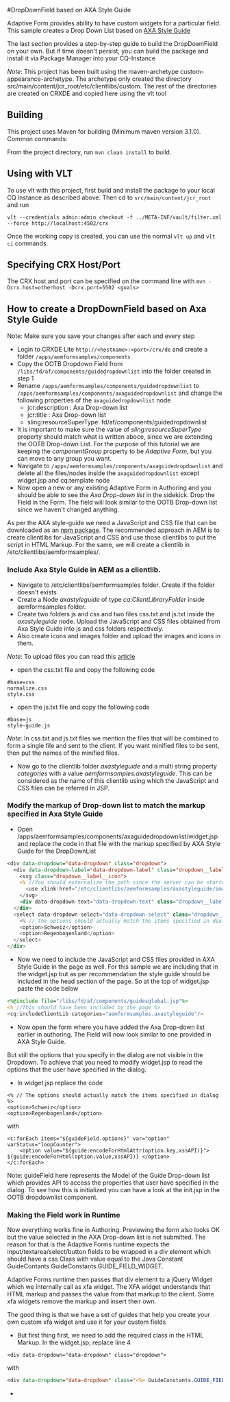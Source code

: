 #DropDownField based on AXA Style Guide

Adaptive Form provides ability to have custom widgets for a particular field. This sample creates a Drop Down List based
on [AXA Style Guide](http://design.axa.ch/components/form-and-input-elements/dropdown.html)

The last section provides a step-by-step guide to build the DropDownField on your own. But if time doesn't persist, you
can build the package and install it via Package Manager into your CQ-Instance

*Note*: This project has been built using the maven-archetype custom-appearance-archetype. The archetype only created
the directory src/main/content/jcr_root/etc/clientlibs/custom. The rest of the directories are created on CRXDE and
copied here using the vlt tool

## Building

This project uses Maven for building (Minimum maven version 3.1.0). Common commands:

From the project directory, run ``mvn clean install`` to build.

## Using with VLT

To use vlt with this project, first build and install the package to your local CQ instance as described above.
Then cd to `src/main/content/jcr_root` and run

    vlt --credentials admin:admin checkout -f ../META-INF/vault/filter.xml --force http://localhost:4502/crx

Once the working copy is created, you can use the normal ``vlt up`` and ``vlt ci`` commands.

## Specifying CRX Host/Port

The CRX host and port can be specified on the command line with `mvn -Dcrx.host=otherhost -Dcrx.port=5502 <goals>`

## How to create a DropDownField based on Axa Style Guide

Note: Make sure you save your changes after each and every step

* Login to CRXDE Lite `http://<hostname>:<port>/crx/de` and create a folder `/apps/aemformsamples/components`
* Copy the OOTB Dropdown Field from `/libs/fd/af/components/guidedropdownlist` into the folder created in step 1
* Rename `/apps/aemformsamples/components/guidedropdownlist` to `/apps/aemformsamples/components/axaguidedropdownlist`
   and change the following properties of the `axaguidedropdownlist` node
    * jcr:description : Axa Drop-down list
    * jcr:title : Axa Drop-down list
    * sling:resourceSuperType: fd/af/components/guidedropdownlist
* It is important to make sure the value of *sling:resourceSuperType* property should match what is written aboce,
since we are extending the OOTB Drop-down List. For the purpose of this tutorial we are keeping the *componentGroup*
property to be *Adaptive Form*, but you can move to any group you want.
* Navigate to `/apps/aemformsamples/components/axaguidedropdownlist` and delete all the files/nodes inside the
`axaguidedropdownlist` except widget.jsp and cq:template node
* Now open a new or any existing Adaptive Form in Authoring and you should be able to see the *Axa Drop-down list* in
the sidekick. Drop the Field in the Form. The field will look similar to the OOTB Drop-down list since we haven't
changed anything.

As per the AXA style-guide we need a JavaScript and CSS file that can be downloaded as an
[npm package](http://design.axa.ch/fundamentals/code/getting-started.html#use-npm). The recommended approach in AEM is
to create clientlibs for JavaScript and CSS and use those clientlibs to put the script in HTML Markup. For the same, we
will create a clientlib in /etc/clientlibs/aemformsamples/.

### Include Axa Style Guide in AEM as a clientlib.

* Navigate to /etc/clientlibs/aemformsamples folder. Create if the folder doesn't exists
* Create a Node *axastyleguide* of type *cq:ClientLibraryFolder* inside aemformsamples folder.
* Create two folders js and css and two files css.txt and js.txt inside the *axastyleguide* node. Upload the JavaScript
and CSS files obtained from Axa Style Guide into js and css folders respectively.
* Also create icons and images folder and upload the images and icons in them.

*Note*: To upload files you can read this
[article](http://blogs.adobe.com/dekesmith/2012/05/22/place-simple-html-and-image-files-online-with-crx-and-cq/)

* open the css.txt file and copy the following code
```
#base=css
normalize.css
style.css
```
* open the js.txt file and copy the following code
```
#base=js
style-guide.js
```

*Note:* In css.txt and js.txt files we mention the files that will be combined to form a single file and sent to the
client. If you want minified files to be sent, then put the names of the minified files.

* Now go to the clientlib folder *axastyleguide* and a multi string property *categories* with a value
*aemformsamples.axastyleguide*. This can be considered as the name of this clientlib using which the JavaScript and
CSS files can be referred in JSP.

### Modify the markup of Drop-down list to match the markup specified in Axa Style Guide

* Open /apps/aemformsamples/components/axaguidedropdownlist/widget.jsp and replace the code in that file with the markup
specified by AXA Style Guide for the DropDownList
```jsp
<div data-dropdown="data-dropdown" class="dropdown">
  <div data-dropdown-label="data-dropdown-label" class="dropdown__label">
    <svg class="dropdown__label__icon">
    <% //You should externalize the path since the server can be started using a context Root %>
      <use xlink:href="/etc/clientlibs/aemformsamples/axastyleguide/images/icons.svg#arrow-bottom"></use>
    </svg>
    <div data-dropdown-text="data-dropdown-text" class="dropdown__label__text"></div>
  </div>
  <select data-dropdown-select="data-dropdown-select" class="dropdown__select">
    <% // The options should actually match the items specified in dialog %>
    <option>Schweiz</option>
    <option>Regenbogenland</option>
  </select>
</div>
```
* Now we need to include the JavaScript and CSS files provided in AXA Style Guide in the page as well. For this sample
we are including that in the widget.jsp but as per recommendation the style guide should be included in the head section
of the page. So at the top of widget.jsp paste the code below
```jsp
<%@include file="/libs/fd/af/components/guidesglobal.jsp"%>
<% //This should have been included by the page %>
<cq:includeClientLib categories="aemformsamples.axastyleguide"/>
```

* Now open the form where you have added the Axa Drop-down list earlier in authoring. The Field will now look similar to
 one provided in AXA Style Guide.

But still the options that you specify in the dialog are not visible in the Dropdown. To achieve that you need to modify
widget.jsp to read the options that the user have specified in the dialog.

* In widget.jsp replace the code
```
<% // The options should actually match the items specified in dialog %>
<option>Schweiz</option>
<option>Regenbogenland</option>
```
with
```
<c:forEach items="${guideField.options}" var="option" varStatus="loopCounter">
    <option value="${guide:encodeForHtmlAttr(option.key,xssAPI)}"> ${guide:encodeForHtml(option.value,xssAPI)} </option>
</c:forEach>
```

Note: guideField here represents the Model of the Guide Drop-down list which provides API to access the properties that
user have specified in the dialog. To see how this is initialized you can have a look at the init.jsp in the OOTB
dropdownlist component.

### Making the Field work in Runtime

Now everything works fine in Authoring. Previewing the form also looks OK but the value selected in the AXA Drop-down
list is not submitted. The reason for that is the Adaptive Forms runtime expects the input/textarea/select/button fields
to be wrapped in a div element which should have a css Class with value equal to the Java Constant GuideContants
GuideConstants.GUIDE_FIELD_WIDGET.

Adaptive Forms runtime then passes that div element to a jQuery Widget which we internally call as xfa widget. The XFA
widget understands that HTML markup and passes the value from that markup to the client. Some xfa widgets remove the
markup and insert their own.

The good thing is that we have a set of guides that help you create your own custom xfa widget and use it for your
custom fields

* But first thing first, we need to add the required class in the HTML Markup. In the widget.jsp, replace line 4
```
<div data-dropdown="data-dropdown" class="dropdown">
```
with
```jsp
<div data-dropdown="data-dropdown" class="<%= GuideConstants.GUIDE_FIELD_WIDGET%> dropdown">
```

*